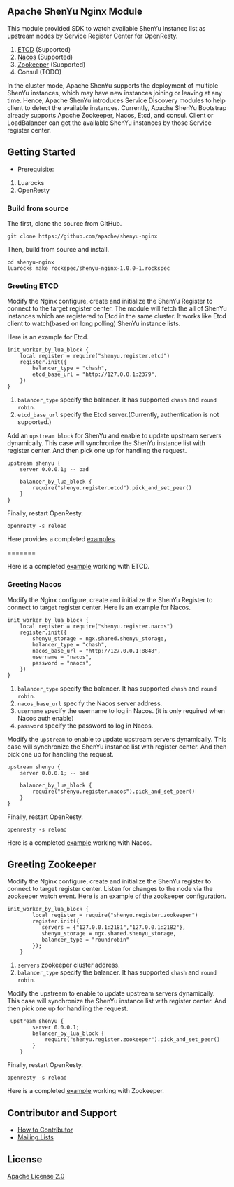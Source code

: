 Apache ShenYu Nginx Module
---

This module provided SDK to watch available ShenYu instance list as upstream nodes by Service Register Center for OpenResty.
1. [ETCD](#greeting-etcd) (Supported)
2. [Nacos](#greeting-nacos) (Supported)
3. [Zookeeper](#greeting-zookeeper) (Supported)
4. Consul (TODO)

In the cluster mode, Apache ShenYu supports the deployment of multiple ShenYu instances, which may have new instances joining or leaving at any time.
Hence, Apache ShenYu introduces Service Discovery modules to help client to detect the available instances.
Currently, Apache ShenYu Bootstrap already supports Apache Zookeeper, Nacos, Etcd, and consul. Client or LoadBalancer can get the available ShenYu instances by those Service register center.

## Getting Started

- Prerequisite:
1. Luarocks
2. OpenResty

### Build from source

The first, clone the source from GitHub.

```shell
git clone https://github.com/apache/shenyu-nginx
```

Then, build from source and install.

```shell
cd shenyu-nginx
luarocks make rockspec/shenyu-nginx-1.0.0-1.rockspec
```

### Greeting ETCD

Modify the Nginx configure, create and initialize the ShenYu Register to connect to the target register center.
The module will fetch the all of ShenYu instances which are registered to Etcd in the same cluster.
It works like Etcd client to watch(based on long polling) ShenYu instance lists.

Here is an example for Etcd.

```
init_worker_by_lua_block {
    local register = require("shenyu.register.etcd")
    register.init({
        balancer_type = "chash",
        etcd_base_url = "http://127.0.0.1:2379",
    })
}
```

1. `balancer_type` specify the balancer. It has supported `chash` and `round robin`.
2. `etcd_base_url` specify the Etcd server.(Currently, authentication is not supported.)

Add an `upstream block` for ShenYu and enable to update upstream servers dynamically. This case will synchronize the ShenYu instance list with register center.
And then pick one up for handling the request.

```
upstream shenyu {
    server 0.0.0.1; -- bad 
    
    balancer_by_lua_block {
        require("shenyu.register.etcd").pick_and_set_peer()
    }
}
```

Finally, restart OpenResty.

```shell
openresty -s reload
```

Here provides a completed [examples](https://github.com/apache/shenyu-nginx/tree/main/example).

=======

Here is a completed [example](https://github.com/apache/shenyu-nginx/blob/main/example/etcd/nginx.conf) working with ETCD.

### Greeting Nacos

Modify the Nginx configure, create and initialize the ShenYu Register to connect to target register center.  Here is an example for Nacos.

```
init_worker_by_lua_block {
    local register = require("shenyu.register.nacos")
    register.init({
        shenyu_storage = ngx.shared.shenyu_storage,
        balancer_type = "chash",
        nacos_base_url = "http://127.0.0.1:8848",
        username = "nacos",
        password = "naocs",
    })
}
```

1. `balancer_type` specify the balancer. It has supported `chash` and `round robin`.
2. `nacos_base_url` specify the Nacos server address.
3. `username` specify the username to log in Nacos. (it is only required when Nacos auth enable)
4. `password` specify the password to log in Nacos.

Modify the `upstream` to enable to update upstream servers dynamically. This case will synchronize the ShenYu instance list with register center.
And then pick one up for handling the request.

```
upstream shenyu {
    server 0.0.0.1; -- bad 
    
    balancer_by_lua_block {
        require("shenyu.register.nacos").pick_and_set_peer()
    }
}
```

Finally, restart OpenResty.

```shell
openresty -s reload
```

Here is a completed [example](https://github.com/apache/shenyu-nginx/blob/main/example/nacos/nginx.conf) working with Nacos.

## Greeting Zookeeper

Modify the Nginx configure, create and initialize the ShenYu register to connect to target register center.
Listen for changes to the node via the zookeeper watch event. Here is an example of the zookeeper configuration.

```shell
init_worker_by_lua_block {
        local register = require("shenyu.register.zookeeper")
        register.init({
           servers = {"127.0.0.1:2181","127.0.0.1:2182"},
           shenyu_storage = ngx.shared.shenyu_storage,
           balancer_type = "roundrobin"
        });
    }
```

1. `servers` zookeeper cluster address.
2. ``balancer_type`` specify the balancer. It has supported `chash` and `round robin`.

Modify the upstream to enable to update upstream servers dynamically. This case will synchronize the ShenYu instance list with register center. And then pick one up for handling the request.

```shell
 upstream shenyu {
        server 0.0.0.1;
        balancer_by_lua_block {
            require("shenyu.register.zookeeper").pick_and_set_peer()
        }
    }
```

Finally, restart OpenResty.

```shell
openresty -s reload
```

Here is a completed [example](https://github.com/apache/shenyu-nginx/blob/main/example/zookeeper/nginx.conf) working with Zookeeper.

## Contributor and Support

* [How to Contributor](https://shenyu.apache.org/community/contributor-guide)
* [Mailing Lists](mailto:dev@shenyu.apache.org)

## License

[Apache License 2.0](https://apache.org/licenses/LICENSE-2.0)
